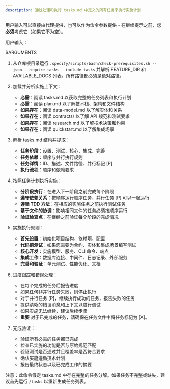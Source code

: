 ```yaml
---
description: 通过处理和执行 tasks.md 中定义的所有任务来执行实施计划
---
```


用户输入可以直接由代理提供，也可以作为命令参数提供 - 在继续提示之前，您**必须**考虑它（如果它不为空）。

用户输入：

$ARGUMENTS

1. 从仓库根目录运行 `.specify/scripts/bash/check-prerequisites.sh --json --require-tasks --include-tasks` 并解析 FEATURE_DIR 和 AVAILABLE_DOCS 列表。所有路径都必须是绝对路径。

2. 加载并分析实施上下文：
   - **必需**：阅读 tasks.md 以获取完整的任务列表和执行计划
   - **必需**：阅读 plan.md 以了解技术栈、架构和文件结构
   - **如果存在**：阅读 data-model.md 以了解实体和关系
   - **如果存在**：阅读 contracts/ 以了解 API 规范和测试要求
   - **如果存在**：阅读 research.md 以了解技术决策和约束
   - **如果存在**：阅读 quickstart.md 以了解集成场景

3. 解析 tasks.md 结构并提取：
   - **任务阶段**：设置、测试、核心、集成、完善
   - **任务依赖**：顺序与并行执行规则
   - **任务详情**：ID、描述、文件路径、并行标记 [P]
   - **执行流程**：顺序和依赖要求

4. 按照任务计划执行实施：
   - **分阶段执行**：在进入下一阶段之前完成每个阶段
   - **遵守依赖关系**：按顺序运行顺序任务，并行任务 [P] 可以一起运行
   - **遵循 TDD 方法**：在相应的实施任务之前执行测试任务
   - **基于文件的协调**：影响相同文件的任务必须按顺序运行
   - **验证检查点**：在继续之前验证每个阶段的完成情况

5. 实施执行规则：
   - **首先设置**：初始化项目结构、依赖项、配置
   - **代码前测试**：如果您需要为合约、实体和集成场景编写测试
   - **核心开发**：实施模型、服务、CLI 命令、端点
   - **集成工作**：数据库连接、中间件、日志记录、外部服务
   - **完善和验证**：单元测试、性能优化、文档

6. 进度跟踪和错误处理：
   - 在每个完成的任务后报告进度
   - 如果任何非并行任务失败，则停止执行
   - 对于并行任务 [P]，继续执行成功的任务，报告失败的任务
   - 提供清晰的错误消息和上下文以进行调试
   - 如果实施无法继续，建议后续步骤
   - **重要** 对于已完成的任务，请确保在任务文件中将任务标记为 [X]。

7. 完成验证：
   - 验证所有必需的任务都已完成
   - 检查已实施的功能是否与原始规范匹配
   - 验证测试是否通过并且覆盖率是否符合要求
   - 确认实施遵循技术计划
   - 报告最终状态以及已完成工作的摘要

注意：此命令假定 tasks.md 中存在完整的任务分解。如果任务不完整或缺失，建议首先运行 `/tasks` 以重新生成任务列表。
